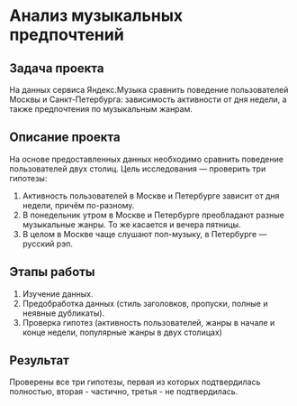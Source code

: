 # Анализ музыкальных предпочтений


## Задача проекта

На данных сервиса Яндекс.Музыка сравнить поведение пользователей Москвы и Санкт-Петербурга: зависимость активности от дня недели, а также предпочтения по музыкальным жанрам.


## Описание проекта

На основе предоставленных данных необходимо сравнить поведение пользователей двух столиц.
Цель исследования — проверить три гипотезы:
  1. Активность пользователей в Москве и Петербурге зависит от дня недели, причём по-разному.
  2. В понедельник утром в Москве и Петербурге преобладают разные музыкальные жанры. То же касается и вечера пятницы.
  3. В целом в Москве чаще слушают поп-музыку, в Петербурге — русский рэп.


## Этапы работы

1.  Изучение данных.
2.  Предобработка данных (стиль заголовков, пропуски, полные и неявные дубликаты).
3.  Проверка гипотез (активность пользователей, жанры в начале и конце недели, популярные жанры в двух столицах)


## Результат

Проверены все три гипотезы, первая из которых подтвердилась полностью, вторая - частично, третья - не подтвердилась.
